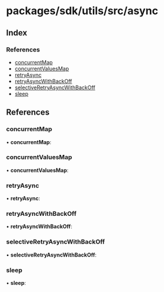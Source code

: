 # packages/sdk/utils/src/async

## Index

### References

* [concurrentMap](_packages_sdk_utils_src_async_.md#concurrentmap)
* [concurrentValuesMap](_packages_sdk_utils_src_async_.md#concurrentvaluesmap)
* [retryAsync](_packages_sdk_utils_src_async_.md#retryasync)
* [retryAsyncWithBackOff](_packages_sdk_utils_src_async_.md#retryasyncwithbackoff)
* [selectiveRetryAsyncWithBackOff](_packages_sdk_utils_src_async_.md#selectiveretryasyncwithbackoff)
* [sleep](_packages_sdk_utils_src_async_.md#sleep)

## References

### concurrentMap

• **concurrentMap**:

### concurrentValuesMap

• **concurrentValuesMap**:

### retryAsync

• **retryAsync**:

### retryAsyncWithBackOff

• **retryAsyncWithBackOff**:

### selectiveRetryAsyncWithBackOff

• **selectiveRetryAsyncWithBackOff**:

### sleep

• **sleep**:

